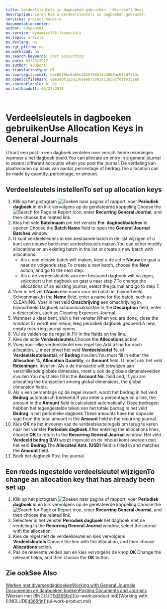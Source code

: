 ```yaml
---
title: Verdeelsleutels in dagboeken gebruiken | Microsoft Docs
description: Leren hoe u verdeelsleutels in dagboeken gebruikt.
services: project-madeira
documentationcenter: 
author: edupont04
ms.service: dynamics365-financials
ms.topic: article
ms.devlang: na
ms.tgt_pltfrm: na
ms.workload: na
ms.search.keywords: cost accounting
ms.date: 03/29/2017
ms.author: edupont
ms.translationtype: HT
ms.sourcegitcommit: bec0619be0a65e3625759e13d2866ac615d7513c
ms.openlocfilehash: 6ee3e0f325623666eb720e3cc2656cfd1f6332eb
ms.contentlocale: nl-be
ms.lasthandoff: 03/22/2018

---
```

# <a name="use-allocation-keys-in-general-journals"></a><span data-ttu-id="82c58-103">Verdeelsleutels in dagboeken gebruiken</span><span class="sxs-lookup"><span data-stu-id="82c58-103">Use Allocation Keys in General Journals</span></span>
<span data-ttu-id="82c58-104">U kunt een post in een dagboek verdelen over verschillende rekeningen wanneer u het dagboek boekt.</span><span class="sxs-lookup"><span data-stu-id="82c58-104">You can allocate an entry in a general journal to several different accounts when you post the journal.</span></span> <span data-ttu-id="82c58-105">De verdeling kan plaatsvinden op basis van aantal, percentage of bedrag.</span><span class="sxs-lookup"><span data-stu-id="82c58-105">The allocation can be made by quantity, percentage, or amount.</span></span>

## <a name="to-set-up-allocation-keys"></a><span data-ttu-id="82c58-106">Verdeelsleutels instellen</span><span class="sxs-lookup"><span data-stu-id="82c58-106">To set up allocation keys</span></span>
1. <span data-ttu-id="82c58-107">Klik op het pictogram ![Zoeken naar pagina of rapport](media/ui-search/search_small.png "pictogram Zoeken naar pagina of rapport"), voer **Periodiek dagboek** in en klik vervolgens op de gerelateerde koppeling.</span><span class="sxs-lookup"><span data-stu-id="82c58-107">Choose the ![Search for Page or Report](media/ui-search/search_small.png "Search for Page or Report icon") icon, enter **Recurring General Journal**, and then choose the related link.</span></span>
2. <span data-ttu-id="82c58-108">Kies het veld **Batchnaam** om het venster **Fin. dagboekbatches** te openen.</span><span class="sxs-lookup"><span data-stu-id="82c58-108">Choose the **Batch Name** field to open the **General Journal Batches** window.</span></span>
3. <span data-ttu-id="82c58-109">U kunt verdeelsleutels in een bestaande batch in de lijst wijzigen of u kunt een nieuwe batch met verdeelsleutels maken.</span><span class="sxs-lookup"><span data-stu-id="82c58-109">You can either modify allocations on an existing batch in the list or create a new batch with allocations.</span></span>
   * <span data-ttu-id="82c58-110">Als u een nieuwe batch wilt maken, kiest u de actie **Nieuw** en gaat u naar de volgende stap.</span><span class="sxs-lookup"><span data-stu-id="82c58-110">To create a new batch, choose the **New** action, and go to the next step.</span></span>
   * <span data-ttu-id="82c58-111">Als u de verdeelsleutels van een bestaand dagboek wilt wijzigen, selecteert u het dagboek en gaat u naar stap 7.</span><span class="sxs-lookup"><span data-stu-id="82c58-111">To change the allocations of an existing journal, select the journal and go to step 7.</span></span>    
4. <span data-ttu-id="82c58-112">Voer in het veld **Naam** een naam voor de batch in, bijvoorbeeld Schoonmaak.</span><span class="sxs-lookup"><span data-stu-id="82c58-112">In the **Name** field, enter a name for the batch, such as CLEANING.</span></span> <span data-ttu-id="82c58-113">Voer in het veld **Omschrijving** een omschrijving in, bijvoorbeeld Dagboek schoonmaakkosten.</span><span class="sxs-lookup"><span data-stu-id="82c58-113">In the **Description** field, enter a description, such as Cleaning Expenses Journal.</span></span>
5. <span data-ttu-id="82c58-114">Wanneer u klaar bent, sluit u het venster.</span><span class="sxs-lookup"><span data-stu-id="82c58-114">When you are done, close the window.</span></span> <span data-ttu-id="82c58-115">Er wordt een nieuw, leeg periodiek dagboek geopend.</span><span class="sxs-lookup"><span data-stu-id="82c58-115">A new, empty recurring journal opens.</span></span>
6. <span data-ttu-id="82c58-116">Vul de velden op de regel in.</span><span class="sxs-lookup"><span data-stu-id="82c58-116">Fill in the fields on the line.</span></span>
7. <span data-ttu-id="82c58-117">Kies de actie **Verdeelsleutels**.</span><span class="sxs-lookup"><span data-stu-id="82c58-117">Choose the **Allocations** action.</span></span>
8. <span data-ttu-id="82c58-118">Voeg voor elke verdeelsleutel een regel toe.</span><span class="sxs-lookup"><span data-stu-id="82c58-118">Add a line for each allocation.</span></span> <span data-ttu-id="82c58-119">U moet ofwel het veld **Verdeelsleutel %**, of **Verdeelsleutelaantal**, of **Bedrag** invullen.</span><span class="sxs-lookup"><span data-stu-id="82c58-119">You must fill in either the **Allocation %**, **Allocation Quantity**, or **Amount** field.</span></span> <span data-ttu-id="82c58-120">U moet ook het veld **Rekeningnr.** invullen. Als u de transactie wilt toewijzen aan verschillende globale dimensies, moet u ook de globale dimensievelden invullen.</span><span class="sxs-lookup"><span data-stu-id="82c58-120">You must also fill in the **Account No.** field and, if you are allocating the transaction among global dimensions, the global dimension fields.</span></span>
9. <span data-ttu-id="82c58-121">Als u een percentage op de regel invoert, wordt het bedrag in het veld **Bedrag** automatisch berekend.</span><span class="sxs-lookup"><span data-stu-id="82c58-121">If you enter a percentage on a line, the amount in the **Amount** field is calculated automatically.</span></span> <span data-ttu-id="82c58-122">Deze bedragen hebben het tegengestelde teken van het totale bedrag in het veld **Bedrag** in het periodieke dagboek.</span><span class="sxs-lookup"><span data-stu-id="82c58-122">These amounts have the opposite sign from the total amount in the **Amount** field in the recurring journal.</span></span>
10. <span data-ttu-id="82c58-123">Kies **OK** na het invoeren van de verdeelsleutelregels om terug te keren naar het venster **Periodiek dagboek**.</span><span class="sxs-lookup"><span data-stu-id="82c58-123">After entering the allocations lines, choose **OK** to return to the **Recurring General Journal** window.</span></span> <span data-ttu-id="82c58-124">Het veld **Verdeeld bedrag (LV)** wordt ingevuld en de inhoud komt overeen met het veld **Bedrag**.</span><span class="sxs-lookup"><span data-stu-id="82c58-124">The **Allocated Amt. (USD)** field is filled in and matches the **Amount** field.</span></span>
11. <span data-ttu-id="82c58-125">Boek het dagboek.</span><span class="sxs-lookup"><span data-stu-id="82c58-125">Post the journal.</span></span>

## <a name="to-change-an-allocation-key-that-has-already-been-set-up"></a><span data-ttu-id="82c58-126">Een reeds ingestelde verdeelsleutel wijzigen</span><span class="sxs-lookup"><span data-stu-id="82c58-126">To change an allocation key that has already been set up</span></span>
1. <span data-ttu-id="82c58-127">Klik op het pictogram ![Zoeken naar pagina of rapport](media/ui-search/search_small.png "pictogram Zoeken naar pagina of rapport"), voer **Periodiek dagboek** in en klik vervolgens op de gerelateerde koppeling.</span><span class="sxs-lookup"><span data-stu-id="82c58-127">Choose the ![Search for Page or Report](media/ui-search/search_small.png "Search for Page or Report icon") icon, enter **Recurring General Journal**, and then choose the related link.</span></span>
2. <span data-ttu-id="82c58-128">Selecteer in het venster **Periodiek dagboek** het dagboek met de verdeling.</span><span class="sxs-lookup"><span data-stu-id="82c58-128">In the **Recurring General Journal** window, select the journal with the allocation.</span></span>
3. <span data-ttu-id="82c58-129">Kies de regel met de verdeelsleutel en kies vervolgens **Verdeelsleutels**.</span><span class="sxs-lookup"><span data-stu-id="82c58-129">Choose the line with the allocation, and then choose **Allocations** action.</span></span>
4. <span data-ttu-id="82c58-130">Pas de relevante velden aan en kies vervolgens de knop **OK**.</span><span class="sxs-lookup"><span data-stu-id="82c58-130">Change the relevant fields, and then choose the **OK** button.</span></span>

## <a name="see-also"></a><span data-ttu-id="82c58-131">Zie ook</span><span class="sxs-lookup"><span data-stu-id="82c58-131">See Also</span></span>
[<span data-ttu-id="82c58-132">Werken met diversendagboeken</span><span class="sxs-lookup"><span data-stu-id="82c58-132">Working with General Journals</span></span>](ui-work-general-journals.md)  
[<span data-ttu-id="82c58-133">Documenten en dagboeken boeken</span><span class="sxs-lookup"><span data-stu-id="82c58-133">Posting Documents and Journals</span></span>](ui-post-documents-journals.md)  
<span data-ttu-id="82c58-134">[Werken met [!INCLUDE[d365fin](includes/d365fin_md.md)]](ui-work-product.md)</span><span class="sxs-lookup"><span data-stu-id="82c58-134">[Working with [!INCLUDE[d365fin](includes/d365fin_md.md)]](ui-work-product.md)</span></span>

